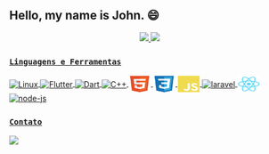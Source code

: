 ## Hello, my name is John. :smile:

<div align="center">
  <a href="https://github.com/benevidesjohn">
  <img height="180em" src="https://github-readme-stats.vercel.app/api?username=benevidesjohn&show_icons=true&theme=gotham&include_all_commits=true&count_private=true"/>
  <img height="180em" src="https://github-readme-stats.vercel.app/api/top-langs/?username=benevidesjohn&layout=compact&langs_count=4&theme=gotham"/>
</div>

### `Linguagens e Ferramentas`

<div style="display: inline_block">
  <img align="center" alt="Linux" height="30" width"40" src="https://cdn.jsdelivr.net/gh/devicons/devicon/icons/linux/linux-original.svg" />
  <img align="center" alt="Flutter" height="30" width="40" src="https://cdn.jsdelivr.net/gh/devicons/devicon/icons/flutter/flutter-original.svg"/>
  <img align="center" alt="Dart" height="30" width="40" src="https://cdn.jsdelivr.net/gh/devicons/devicon/icons/dart/dart-original.svg"/>
  <img align="center" alt="C++" height="30" width="40" src="https://cdn.jsdelivr.net/gh/devicons/devicon/icons/cplusplus/cplusplus-original.svg"/>
  <img align="center" alt="HTML" height="30" width="40" src="https://raw.githubusercontent.com/devicons/devicon/master/icons/html5/html5-original.svg">
  <img align="center" alt="CSS" height="30" width="40" src="https://raw.githubusercontent.com/devicons/devicon/master/icons/css3/css3-original.svg">
  <img align="center" alt="Js" height="30" width="40" src="https://raw.githubusercontent.com/devicons/devicon/master/icons/javascript/javascript-plain.svg">
  <img align="center" alt="laravel" height="30" src="https://cdn.jsdelivr.net/gh/devicons/devicon/icons/laravel/laravel-plain.svg"/>
  <img align="center" alt="React" height="30" width="40" src="https://raw.githubusercontent.com/devicons/devicon/master/icons/react/react-original.svg">
  <img align="center" alt="node-js" height="30" width="40" src="https://cdn.jsdelivr.net/gh/devicons/devicon/icons/nodejs/nodejs-original.svg"/>  

</div>

### `Contato`

<div> 
  <a href="https://www.linkedin.com/in/jo%C3%A3o-benevides-da-silva-neto-81b405206/" target="_blank"><img src="https://img.shields.io/badge/-LinkedIn-%230077B5?style=for-the-badge&logo=linkedin&logoColor=white" target="_blank"></a> 
</div>
<!-- ![Snake animation](https://github.com/benevidesjohn/benevidesjohn/blob/output/github-contribution-grid-snake.svg) -->
